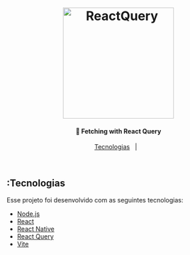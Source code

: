<h1 align="center">
    <img alt="ReactQuery" title="#fetching" src="https://react-query.tanstack.com/_next/static/images/logo-7a7896631260eebffcb031765854375b.svg" width="250px" />
</h1>

<h4 align="center">
  🚀 Fetching with React Query
</h4>

<p align="center">
  <a href="#tecnologias">Tecnologias</a>&nbsp;&nbsp;&nbsp;|&nbsp;&nbsp;&nbsp;
</p>

<br>

## :Tecnologias

Esse projeto foi desenvolvido com as seguintes tecnologias:

- [Node.js](https://nodejs.org/en/)
- [React](https://reactjs.org)
- [React Native](https://facebook.github.io/react-native/)
- [React Query](https://react-query.tanstack.com/)
- [Vite](https://vitejs.dev/)
